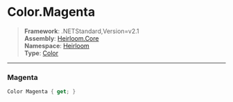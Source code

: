 # Color.Magenta

> **Framework**: .NETStandard,Version=v2.1  
> **Assembly**: [Heirloom.Core][0]  
> **Namespace**: [Heirloom][0]  
> **Type**: [Color][1]

--------------------------------------------------------------------------------

### Magenta

```cs
Color Magenta { get; }
```

[0]: ../Heirloom.Core.md
[1]: Heirloom.Color.md
